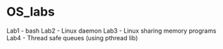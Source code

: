 OS_labs
=======
Lab1 - bash
Lab2 - Linux daemon
Lab3 - Linux sharing memory programs
Lab4 - Thread safe queues (using pthread lib)